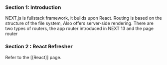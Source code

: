 ### Section 1:  Introduction
NEXT.js is fullstack framework, it builds upon React. Routing is based on the structure of the file system, Also offers server-side rendering. There are two types of routers, the app router introduced in NEXT 13 and the page router

### Section 2 : React Refresher
Refer to the [[React]] page. 